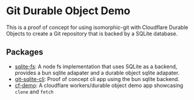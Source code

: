 # Git Durable Object Demo

This is a proof of concept for using isomorphic-git with Cloudflare Durable Objects to create a Git repository that is backed by a SQLite database.

## Packages

- [sqlite-fs](./packages/sqlite-fs): A node fs implementation that uses SQLite as a backend, provides a bun sqlite adapater and a durable object sqlite adapater.
- [git-sqlite-cli](./packages/git-sqlite-cli): Proof of concept cli app using the bun sqlite backend.
- [cf-demo](./apps/cf-demo): A cloudflare workers/durable object demo app showcasing `clone` and `fetch`
